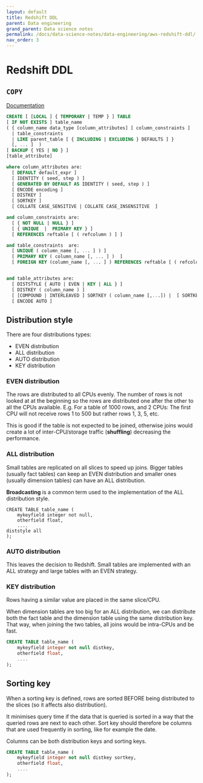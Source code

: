 ```yaml
---
layout: default
title: Redshift DDL
parent: Data engineering
grand_parent: Data science notes
permalink: /docs/data-science-notes/data-engineering/aws-redshift-ddl/
nav_order: 3
---
```


# Redshift DDL

## `COPY`

[Documentation](https://docs.aws.amazon.com/redshift/latest/dg/r_CREATE_TABLE_NEW.html)

```sql
CREATE [ [LOCAL ] { TEMPORARY | TEMP } ] TABLE 
[ IF NOT EXISTS ] table_name
( { column_name data_type [column_attributes] [ column_constraints ] 
  | table_constraints
  | LIKE parent_table [ { INCLUDING | EXCLUDING } DEFAULTS ] } 
  [, ... ]  )
[ BACKUP { YES | NO } ]
[table_attribute]

where column_attributes are:
  [ DEFAULT default_expr ]
  [ IDENTITY ( seed, step ) ] 
  [ GENERATED BY DEFAULT AS IDENTITY ( seed, step ) ]             
  [ ENCODE encoding ] 
  [ DISTKEY ]
  [ SORTKEY ]
  [ COLLATE CASE_SENSITIVE | COLLATE CASE_INSENSITIVE  ]

and column_constraints are:
  [ { NOT NULL | NULL } ]
  [ { UNIQUE  |  PRIMARY KEY } ]
  [ REFERENCES reftable [ ( refcolumn ) ] ] 

and table_constraints  are:
  [ UNIQUE ( column_name [, ... ] ) ]
  [ PRIMARY KEY ( column_name [, ... ] )  ]
  [ FOREIGN KEY (column_name [, ... ] ) REFERENCES reftable [ ( refcolumn ) ] 


and table_attributes are:
  [ DISTSTYLE { AUTO | EVEN | KEY | ALL } ] 
  [ DISTKEY ( column_name ) ]
  [ [COMPOUND | INTERLEAVED ] SORTKEY ( column_name [,...]) |  [ SORTKEY AUTO ] ]
  [ ENCODE AUTO ]
```

## Distribution style

There are four distributions types:

* EVEN distribution
* ALL distribution
* AUTO distribution
* KEY distribution

### EVEN distribution

The rows are distributed to all CPUs evenly. The number of rows is not looked at at the beginning so the rows are distributed one after the other to all the CPUs available. E.g. For a table of 1000 rows, and 2 CPUs: The first CPU will not receive rows 1 to 500 but rather rows 1, 3, 5, etc.

This is good if the table is not expected to be joined, otherwise joins would create a lot of inter-CPU/storage traffic (**shuffling**) decreasing the performance.

### ALL distribution

Small tables are replicated on all slices to speed up joins. Bigger tables (usually fact tables) can keep an EVEN distribution and smaller ones (usually dimension tables) can have an ALL distribution.

 **Broadcasting** is a common term used to the implementation of the ALL distribution style.

```
CREATE TABLE table_name (
	mykeyfield integer not null,
	otherfield float,
	....
diststyle all
);
```



### AUTO distribution

This leaves the decision to Redshift. Small tables are implemented with an ALL strategy and large tables with an EVEN strategy.

### KEY distribution

Rows having a similar value are placed in the same slice/CPU.

When dimension tables are too big for an ALL distribution, we can distribute both the fact table and the dimension table using the same distribution key. That way, when joining the two tables, all joins would be intra-CPUs and be fast.

```sql
CREATE TABLE table_name (
	mykeyfield integer not null distkey,
	otherfield float,
	....
);
```

## Sorting key

When a sorting key is defined, rows are sorted BEFORE being distributed to the slices (so it affects also distribution).

It minimises query time if the data that is queried is sorted in a way that the queried rows are next to each other. Sort key should therefore be columns that are used frequently in sorting, like for example the date.

Columns can be both distribution keys and sorting keys.

```sql
CREATE TABLE table_name (
	mykeyfield integer not null distkey sortkey,
	otherfield float,
	....
);
```
